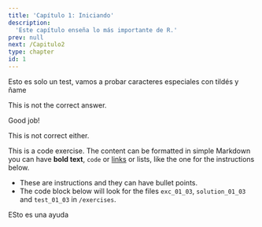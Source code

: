 ```yaml
---
title: 'Capítulo 1: Iniciando'
description:
  'Este capítulo enseña lo más importante de R.'
prev: null
next: /Capitulo2
type: chapter
id: 1
---
```

<exercise id="1" title="Introducción" type="slides">

<slides source="chapter1_01_introduction">
</slides>

</exercise>

<exercise id="2" title="Empezando">

Esto es solo un test, vamos a probar caracteres especiales con tildés y ñame

<choice>
<opt text="Answer one">

This is not the correct answer.

</opt>

<opt text="Answer two" correct="true">

Good job!

</opt>

<opt text="Answer three">

This is not correct either.

</opt>
</choice>

</exercise>

<exercise id="3" title="Fundamentos de R">

This is a code exercise. The content can be formatted in simple Markdown 
you can have **bold text**, `code` or [links](https://spacy.io) or lists, like
the one for the instructions below.

- These are instructions and they can have bullet points.
- The code block below will look for the files `exc_01_03`, `solution_01_03` and
  `test_01_03` in `/exercises`.

<codeblock id="01_03">

ESto es una ayuda

</codeblock>

</exercise>


<exercise id="4" title="Último capítulo">
</exercise>
